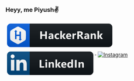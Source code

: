 ### Heyy, me Piyush✌
<a href="https://www.hackerrank.com/kumarpiyush25777">
    <img src="https://github.com/MikeCodesDotNET/ColoredBadges/blob/master/svg/dev/services/hackerrank.svg" alt="hackerrank" style="vertical-align:top; margin:6px 4px">
</a> 
<a href="https://www.linkedin.com/in/piyush-kumar-28958b200">
    <img src="https://github.com/MikeCodesDotNET/ColoredBadges/blob/master/svg/social/linkedin.svg" alt="gitter" style="vertical-align:top; margin:6px 4px">
</a>
<a href="https://www.instagram.com/piyush168713">
    <img src="https://akm-img-a-in.tosshub.com/indiatoday/images/story/202104/alexander-shatov-71Qk8ODIBko-u_1200x768.jpeg?EaYSp6vO3B_eUQ9MkiQDf08fKZyjc4iF&size=770:433" alt="Instagram" style="vertical-align:top; margin:6px 4px">
</a>
